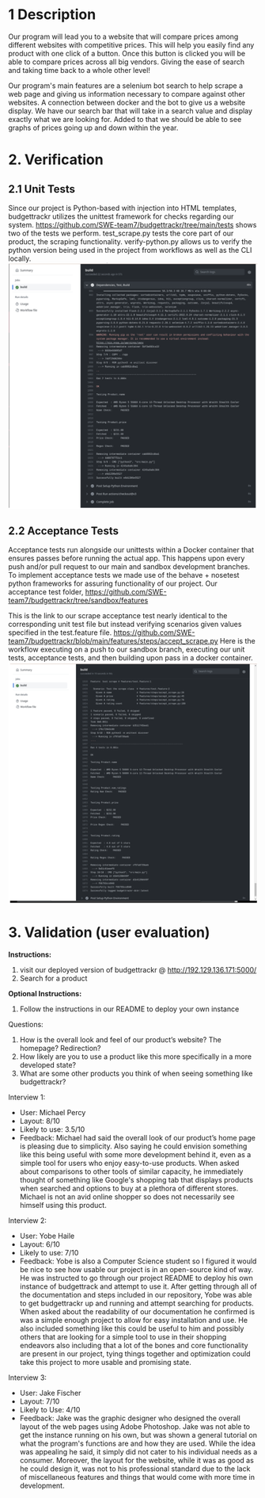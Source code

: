 # 1 Description
Our program will lead you to a website that will compare prices among different websites with competitive prices. 
This will help you easily find any product with one click of a button. Once this button is clicked you will be able 
to compare prices across all big vendors. Giving the ease of search and taking time back to a whole other level!

Our program's main features are a selenium bot search to help scrape a web page and giving us information necessary 
to compare against other websites. A connection between docker and the bot to give us a website display. We have our 
search bar that will take in a search value and display exactly what we are looking for. Added to that we should be 
able to see graphs of prices going up and down within the year. 

# 2. Verification
## 2.1 Unit Tests
Since our project is Python-based with injection into HTML templates, budgettrackr utilizes the unittest framework 
for checks regarding our system. 
https://github.com/SWE-team7/budgettrackr/tree/main/tests shows two of the tests we perform. test_scrape.py tests 
the core part of our product, the scraping functionality. verify-python.py allows us to verify the python version 
being used in the project from workflows as well as the CLI locally. 
![](https://github.com/SWE-team7/budgettrackr/blob/sandbox/imgs/testing.png)

## 2.2 Acceptance Tests
Acceptance tests run alongside our unittests within a Docker container that ensures passes before running the actual
app. This happens  upon every push and/or pull request to our main and sandbox development branches. To implement 
acceptance tests we made use of the behave + nosetest python frameworks for assuring functionality of our project. 
Our acceptance test folder, 
https://github.com/SWE-team7/budgettrackr/tree/sandbox/features

This is the link to our scrape acceptance test nearly identical to the corresponding unit test file but instead 
verifying scenarios given values specified in the test.feature file.
https://github.com/SWE-team7/budgettrackr/blob/main/features/steps/accept_scrape.py
Here is the workflow executing on a push to our sandbox branch, executing our unit tests, acceptance tests, and 
then building upon pass in a docker container.
![](https://github.com/SWE-team7/budgettrackr/blob/sandbox/imgs/acceptance.png)


# 3. Validation (user evaluation)
**Instructions:**
1. visit our deployed version of budgettrackr @ http://192.129.136.171:5000/
2. Search for a product

**Optional Instructions:**
1. Follow the instructions in our README to deploy your own instance

Questions: 
1. How is the overall look and feel of our product’s website? The homepage? Redirection?
2. How likely are you to use a product like this more specifically in a more developed state?
3. What are some other products you think of when seeing something like budgettrackr?


Interview 1: 
- User: Michael Percy
- Layout: 8/10
- Likely to use: 3.5/10	
- Feedback: 
Michael had said the overall look of our product’s home page is pleasing due to 
simplicity. Also saying he could envision something like this being useful with some 
more development behind it, even as a simple tool for users who enjoy easy-to-use products. When asked about comparisons to other tools of similar capacity, he immediately thought of something like Google's shopping tab that displays products when searched and options to buy at a plethora of different stores. Michael is not an avid online shopper so does not necessarily see himself using this product.  	

Interview 2:
- User: Yobe Haile
- Layout: 6/10
- Likely to use: 7/10
- Feedback: 
Yobe is also a Computer Science student so I figured it would be nice to see how usable 
our project is in an open-source kind of way. He was instructed to go through our project 
README to deploy his own instance of budgettrack and attempt to use it. After getting
through all of the documentation and steps included in our repository, Yobe was able to 
get budgettrackr up and running and attempt searching for products. When asked about 
the readability of our documentation he confirmed is was a simple enough project to 
allow for easy installation and use. He also included something like this could be useful 
to him and possibly others that are looking for a simple tool to use in their shopping 
endeavors also including that a lot of the bones and core functionality are present in our 
project, tying things together and optimization could take this project to more usable and 
promising state.  
	
Interview 3:
- User: Jake Fischer
- Layout: 7/10
- Likely to Use: 4/10 
- Feedback: 
Jake was the graphic designer who designed the overall layout of the web pages using Adobe Photoshop. Jake was
not able to get the instance running on his own, but was shown a general tutorial on what the program's functions 
are and how they are used. While the idea was appealing he said, it simply did not cater to his individual needs 
as a consumer. Moreover, the layout for the website, while it was as good as he could design it, was not to his 
professional standard due to the lack of miscellaneous features and things that would come with more time in 
development. 


